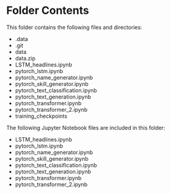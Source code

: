 # Folder Contents

This folder contains the following files and directories:

- .data
- .git
- data
- data.zip
- LSTM_headlines.ipynb
- pytorch_lstm.ipynb
- pytorch_name_generator.ipynb
- pytorch_skill_generator.ipynb
- pytorch_text_classification.ipynb
- pytorch_text_generation.ipynb
- pytorch_transformer.ipynb
- pytorch_transformer_2.ipynb
- training_checkpoints

The following Jupyter Notebook files are included in this folder:

- LSTM_headlines.ipynb
- pytorch_lstm.ipynb
- pytorch_name_generator.ipynb
- pytorch_skill_generator.ipynb
- pytorch_text_classification.ipynb
- pytorch_text_generation.ipynb
- pytorch_transformer.ipynb
- pytorch_transformer_2.ipynb
